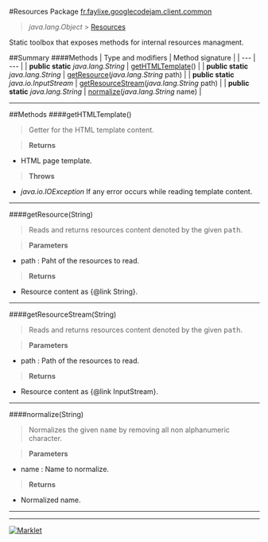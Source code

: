 #Resources
Package [fr.faylixe.googlecodejam.client.common](README.md)<br>

> *java.lang.Object* > [Resources](Resources.md)

<p>Static toolbox that exposes methods for internal resources managment.</p>

##Summary
####Methods
| Type and modifiers | Method signature |
| --- | --- |
| **public static** *java.lang.String* | [getHTMLTemplate](#gethtmltemplate)() |
| **public static** *java.lang.String* | [getResource](#getresourcestring)(*java.lang.String* path) |
| **public static** *java.io.InputStream* | [getResourceStream](#getresourcestreamstring)(*java.lang.String* path) |
| **public static** *java.lang.String* | [normalize](#normalizestring)(*java.lang.String* name) |

---


##Methods
####getHTMLTemplate()
> Getter for the HTML template content.

> **Returns**
* HTML page template.

> **Throws**
* *java.io.IOException* If any error occurs while reading template content.


---

####getResource(String)
> Reads and returns resources content denoted by the
 given <tt>path</tt>.

> **Parameters**
* path : Paht of the resources to read.

> **Returns**
* Resource content as {@link String}.


---

####getResourceStream(String)
> Reads and returns resources content denoted by the
 given <tt>path</tt>.

> **Parameters**
* path : Path of the resources to read.

> **Returns**
* Resource content as {@link InputStream}.


---

####normalize(String)
> Normalizes the given <tt>name</tt> by removing
 all non alphanumeric character.

> **Parameters**
* name : Name to normalize.

> **Returns**
* Normalized name.


---

---

[![Marklet](https://img.shields.io/badge/Generated%20by-Marklet-green.svg)](https://github.com/Faylixe/marklet)